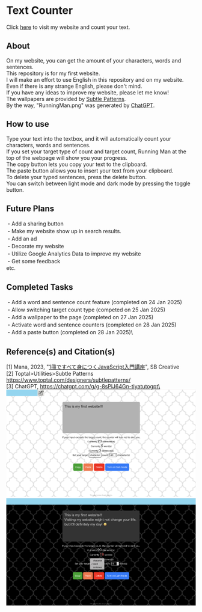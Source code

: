 # Text Counter
Click [here](https://appleple47.github.io/Text-Counter/) to visit my website and count your text.

## About
On my website, you can get the amount of your characters, words and sentences.\
This repository is for my first website.\
I will make an effort to use English in this repository and on my website.\
Even if there is any strange English, please don't mind.\
If you have any ideas to improve my website, please let me know!\
The wallpapers are provided by [Subtle Patterns](https://www.toptal.com/designers/subtlepatterns/).\
By the way, "RunningMan.png" was generated by [ChatGPT](https://chatgpt.com/g/g-8sPlJ64Gn-tiyatutogpt).

## How to use 
Type your text into the textbox, and it will automatically count your characters, words and sentences.\
If you set your target type of count and target count, Running Man at the top of the webpage will show you your progress.\
The copy button lets you copy your text to the clipboard.\
The paste button allows you to insert your text from your clipboard.\
To delete your typed sentences, press the delete button.\
You can switch between light mode and dark mode by pressing the toggle button.

## Future Plans
・Add a sharing button\
・Make my website show up in search results.\
・Add an ad\
・Decorate my website\
・Utilize Google Analytics Data to improve my website\
・Get some feedback\
  etc.

## Completed Tasks
・Add a word and sentence count feature (completed on 24 Jan 2025)\
・Allow switching target count type (competed on 25 Jan 2025)\
・Add a wallpaper to the page (completed on 27 Jan 2025)\
・Activate word and sentence counters (completed on 28 Jan 2025)\
・Add a paste button (completed on 28 Jan 2025)\

## Reference(s) and Citation(s)
[1] Mana, 2023, "[1冊ですべて身につくJavaScript入門講座](https://www.sbcr.jp/product/4815615758/)", SB Creative\
[2] Toptal>Utilities>Subtle Patterns https://www.toptal.com/designers/subtlepatterns/ \
[3] ChatGPT, https://chatgpt.com/g/g-8sPlJ64Gn-tiyatutogpt\
![Sample Image](./pictures/ScreenShot1.png)
![Sample Image](./pictures/ScreenShot2.png)
